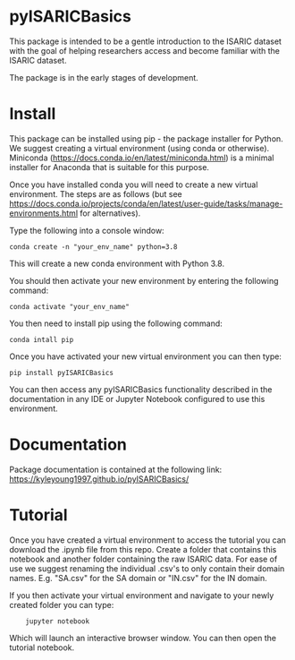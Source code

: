 # pyISARICBasics

This package is intended to be a gentle introduction to the ISARIC dataset with the goal of helping researchers access and become familiar with the ISARIC dataset. 

The package is in the early stages of development. 


# Install 
This package can be installed using pip - the package installer for Python. We suggest creating a virtual environment (using conda or otherwise). Miniconda (https://docs.conda.io/en/latest/miniconda.html) is a minimal installer for Anaconda that is suitable for this purpose. 

Once you have installed conda you will need to create a new virtual environment. The steps are as follows (but see https://docs.conda.io/projects/conda/en/latest/user-guide/tasks/manage-environments.html for alternatives). 

Type the following into a console window: 


	conda create -n "your_env_name" python=3.8
	
	
This will create a new conda environment with Python 3.8.

You should then activate your new environment by entering the following command: 

	conda activate "your_env_name" 
	
You then need to install pip using the following command: 
	
	conda intall pip

Once you have activated your new virtual environment you can then type: 
		
	pip install pyISARICBasics

You can then access any pyISARICBasics functionality described in the documentation in any IDE or Jupyter Notebook configured to use this environment. 

# Documentation 

Package documentation is contained at the following link: https://kyleyoung1997.github.io/pyISARICBasics/


# Tutorial 
Once you have created a virtual environment to access the tutorial you can download the .ipynb file from this repo. Create a folder that contains this notebook and another folder containing the raw ISARIC data. For ease of use we suggest renaming the individual .csv's to only contain their domain names. E.g. "SA.csv" for the SA domain or "IN.csv" for the IN domain. 

If you then activate your virtual environment and navigate to your newly created folder you can type: 

		jupyter notebook
Which will launch an interactive browser window. You can then open the tutorial notebook. 

